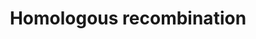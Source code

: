 ---
annotations:
- type: Pathway Ontology
  value: homologous recombination pathway of double-strand break repair
authors:
- MaintBot
- Thomas
- Khanspers
- Christine Chichester
- RaatsS
description: 'Homologous recombination, also known as general recombination, is a
  type of genetic recombination in which nucleotide sequences are exchanged between
  two similar or identical strands of DNA.  Source: [[wikipedia:Homologous_recombination|Wikipedia]]'
last-edited: 2021-05-27
organisms:
- Caenorhabditis elegans
redirect_from:
- /index.php/Pathway:WP741
- /instance/WP741
schema-jsonld:
- '@context': https://schema.org/
  '@id': https://wikipathways.github.io/pathways/WP741.html
  '@type': Dataset
  creator:
    '@type': Organization
    name: WikiPathways
  description: 'Homologous recombination, also known as general recombination, is
    a type of genetic recombination in which nucleotide sequences are exchanged between
    two similar or identical strands of DNA.  Source: [[wikipedia:Homologous_recombination|Wikipedia]]'
  keywords:
  - rad-51
  - rpa-1
  - NBN
  - rad-50
  - atm-1
  - RAD52
  - Y116A8C.13
  - F10C2.4
  - mre-11
  - F12F6.7
  - POLD3
  - POLD4
  - BRCA2
  license: CC0
  name: Homologous recombination
seo: CreativeWork
title: Homologous recombination
wpid: WP741
---